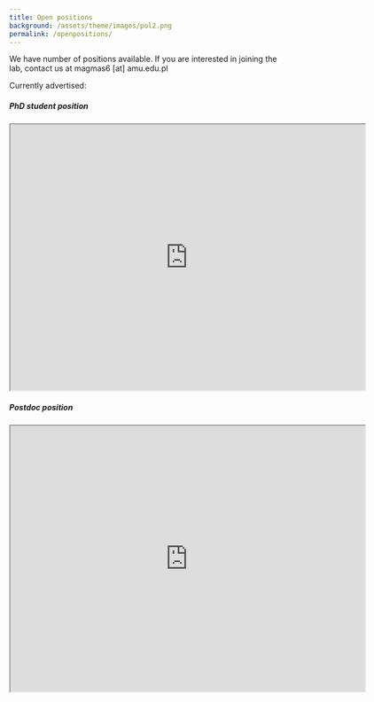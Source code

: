 ```yaml
---
title: Open positions
background: /assets/theme/images/pol2.png
permalink: /openpositions/
---
```


We have number of positions available. If you are interested in joining the lab, contact us at magmas6 [at] amu.edu.pl

Currently advertised:

##### PhD student position

<iframe src="https://drive.google.com/file/d/1TigQdXk7uFDKflGPPBTO1Q0QdRiu6gJc/preview" width="640" height="480" allow="autoplay"></iframe>


##### Postdoc position

<iframe src="https://drive.google.com/file/d/1sSD6o86yc8FqzBVxa2Rz52Jo1lW7h0nu/preview" width="640" height="480" allow="autoplay"></iframe>
